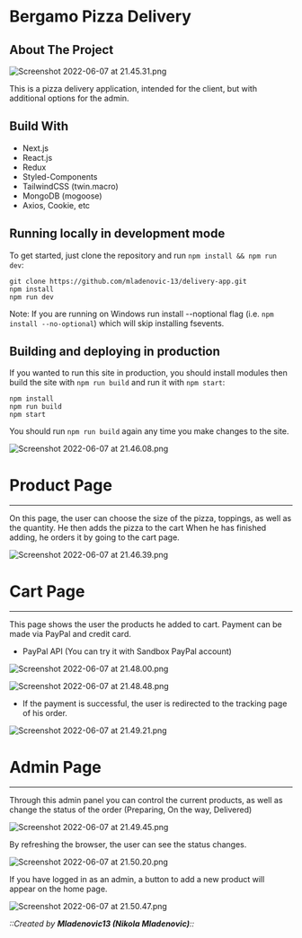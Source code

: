 # Bergamo Pizza Delivery

## About The Project

![Screenshot 2022-06-07 at 21.45.31.png](https://res.craft.do/user/full/9becb574-f036-dae3-8b23-ef86b3c4a5d4/97590E6A-1582-4449-BEB6-4AB01736962F_2/iB7hEmtIgxsU1q4JFY1xI6bHw4RW7xYBmTalNJCwbu0z/Screenshot%202022-06-07%20at%2021.45.31.png)

This is a pizza delivery application, intended for the client, but with additional options for the admin.

## Build With

- Next.js
- React.js
- Redux
- Styled-Components
- TailwindCSS (twin.macro)
- MongoDB (mogoose)
- Axios, Cookie, etc

## Running locally in development mode

To get started, just clone the repository and run `npm install && npm run dev`:

```other
git clone https://github.com/mladenovic-13/delivery-app.git
npm install
npm run dev
```

Note: If you are running on Windows run install --noptional flag (i.e. `npm install --no-optional`) which will skip installing fsevents.

## Building and deploying in production

If you wanted to run this site in production, you should install modules then build the site with `npm run build` and run it with `npm start`:

```other
npm install
npm run build
npm start
```

You should run `npm run build` again any time you make changes to the site.

![Screenshot 2022-06-07 at 21.46.08.png](https://res.craft.do/user/full/9becb574-f036-dae3-8b23-ef86b3c4a5d4/AC653551-01BA-4F54-8A1E-514CCF01FDF5_2/rUpTWOqLN0fy0MyVwrJBdnxw47fl56lgWyaj1yREpc4z/Screenshot%202022-06-07%20at%2021.46.08.png)

# Product Page

---

On this page, the user can choose the size of the pizza, toppings, as well as the quantity. He then adds the pizza to the cart When he has finished adding, he orders it by going to the cart page.

![Screenshot 2022-06-07 at 21.46.39.png](https://res.craft.do/user/full/9becb574-f036-dae3-8b23-ef86b3c4a5d4/E9A9D874-2647-4009-AB70-A0F753151B10_2/m2ZzLmUlc19z6mGDGmxEWAlk540HfZUhszvpXIzVtUwz/Screenshot%202022-06-07%20at%2021.46.39.png)

# Cart Page

---

This page shows the user the products he added to cart. Payment can be made via PayPal and credit card.

- PayPal API (You can try it with Sandbox PayPal account)

![Screenshot 2022-06-07 at 21.48.00.png](https://res.craft.do/user/full/9becb574-f036-dae3-8b23-ef86b3c4a5d4/1B14C30C-C272-4560-9E71-3F3156C9F95B_2/OAH3WxI49iBQPVsFNPe4Yt0Br89yEi5M9aHBG7nwmKMz/Screenshot%202022-06-07%20at%2021.48.00.png)

![Screenshot 2022-06-07 at 21.48.48.png](https://res.craft.do/user/full/9becb574-f036-dae3-8b23-ef86b3c4a5d4/6BF1FD32-ABB5-4930-AB1C-CB3901D03866_2/fhlVEZmGxBB7lPlQprp7yqUAQu2H0pIobzQVPxflBXAz/Screenshot%202022-06-07%20at%2021.48.48.png)

- If the payment is successful, the user is redirected to the tracking page of his order.

![Screenshot 2022-06-07 at 21.49.21.png](https://res.craft.do/user/full/9becb574-f036-dae3-8b23-ef86b3c4a5d4/69CAD19A-A979-482A-BF65-C7D2C4871456_2/zJqb7e6gOHl5RKNlz7y9vRMqUC2qwtlZJWPLgVy4cuUz/Screenshot%202022-06-07%20at%2021.49.21.png)

# Admin Page

---

Through this admin panel you can control the current products, as well as change the status of the order (Preparing, On the way, Delivered)

![Screenshot 2022-06-07 at 21.49.45.png](https://res.craft.do/user/full/9becb574-f036-dae3-8b23-ef86b3c4a5d4/983FA703-14BE-403A-97AA-9B70285EB023_2/pHccCpeufBc0RWumx5hEgOIPFBcqdiDNsvvnKxgncUsz/Screenshot%202022-06-07%20at%2021.49.45.png)

By refreshing the browser, the user can see the status changes.

![Screenshot 2022-06-07 at 21.50.20.png](https://res.craft.do/user/full/9becb574-f036-dae3-8b23-ef86b3c4a5d4/C2184224-7EDE-48F2-9885-C7232A1B4113_2/C8GDXBeLXRgyT9NwVPEobietyZD9aAz0OgOFIu9MQ64z/Screenshot%202022-06-07%20at%2021.50.20.png)

If you have logged in as an admin, a button to add a new product will appear on the home page.

![Screenshot 2022-06-07 at 21.50.47.png](https://res.craft.do/user/full/9becb574-f036-dae3-8b23-ef86b3c4a5d4/C559D293-8BCE-41D0-9064-F3C474D559E0_2/UmjBUZ1GManigTSK5l8VeaI9fohdmuTCxxnDPiA1ncYz/Screenshot%202022-06-07%20at%2021.50.47.png)

_::Created by **Mladenovic13 (Nikola Mladenovic)**::_
